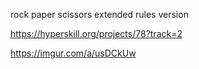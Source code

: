rock paper scissors extended rules version

https://hyperskill.org/projects/78?track=2

https://imgur.com/a/usDCkUw

